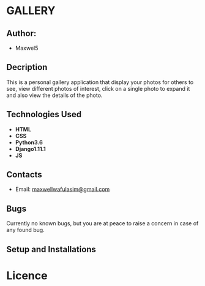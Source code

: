 # GALLERY

## Author:
* Maxwel5

## Decription
This is a personal gallery application that display your photos for others to see, view different photos of interest, click on a single photo to expand it and also view the details of the photo.

## Technologies Used
* __HTML__
* __CSS__
* __Python3.6__
* __Django1.11.1__
* __JS__

## Contacts
* Email: maxwellwafulasim@gmail.com

## Bugs
Currently no known bugs, but you are at peace to raise a concern in case of any found bug.

## Setup and Installations


# Licence